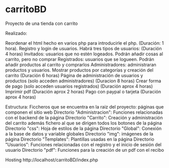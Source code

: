 # carritoBD
Proyecto de una tienda con carrito

Realizado:

  Reordenar el html hecho en varios php para introducirle el php. (Duración: 1 hora).
  Registro y login de usuarios. Habrá tres tipos de usuarios: (Duración 4 horas)
    Invitados: usuarios que no estén logeados. Podrán añadir cosas al carrito, pero no comprar
    Registrados: usuarios que se logueen. Podrán añadir productos al carrito y comprarlos
    Administradores: administraran productos y usuarios.
  Mostrar productos por categorías y creación del carrito (Duración 6 horas)
  Página de administración de usuarios y productos (solo acceden administradores) (Duracion 8 horas)
  Crear forma de pago (solo acceden usuarios registrados) (Duración aprox 4 horas)
  Imprimir pdf (Duración aprox 2 horas)
  Pago con paypal o tarjeta (Duración aprox 4 horas)



Estructura:
  Ficcheros que se encuentra en la raiz del proyecto: páginas que componen el sitio web
  Directorio "Administracion": Funciones relacionadas con el backend de la página
  Directorio "Carrito": Creación y administración del carrito además fichero al que se dirigen todos los botones de la página
  Directorio "css": Hoja de estilos de la página
  Directorio "Global": Conexión a la base de datos y variable globales
  Directorio "img": imágenes de la página
  Directorio "Templates": Plantillas usadas en la página
  Directorio "Usuarios": Funciones relacionadas con el registro y el inicio de sesión del usuario
  Directorio "pdf": Funciones para la creación de un pdf con el recibo

Hosting
http://localhost/carritoBD/index.php
  

